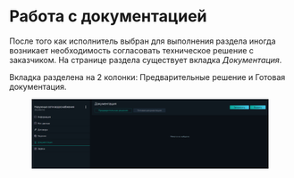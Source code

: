 # Работа с документацией

После того как исполнитель выбран для выполнения раздела иногда возникает необходимость согласовать техническое решение с заказчиком. На странице раздела существует вкладка _Документация_.

Вкладка разделена на 2 колонки: Предварительные решение и Готовая документация.

<figure><img src="../../.gitbook/assets/image (94).png" alt=""><figcaption></figcaption></figure>

